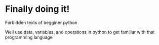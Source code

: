 # Finally doing it!
Forbidden texts of begginer python


Well use data, variables, and operations in python to get familiar with that programming language